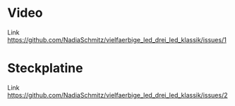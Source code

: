 # Video
Link https://github.com/NadiaSchmitz/vielfaerbige_led_drei_led_klassik/issues/1
# Steckplatine
Link https://github.com/NadiaSchmitz/vielfaerbige_led_drei_led_klassik/issues/2
